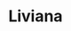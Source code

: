 ---
layout: model.ect
href: '/kitchens/models/modern/ivanina'
lang: en
category: '/kitchens/models/modern'
title: 'Liviana'
importance: 1
photo: '/kitchens/models/modern/liviana/kitchen-liviana.jpg'
description: 'Attractive and provocative. A horizontal and vertical door opening system, handless doors. An irresistibly fresh model with temperamentally youth flavour.'
highlights:
  - 
    caption: 'An original|handless|solution'
    photo: '/kitchens/models/modern/liviana/handless-solution.png'
  - 
    caption: 'An optimal|solution|as regards price and vision'
    photo: '/kitchens/models/modern/liviana/wonderful-vision.png'
  - 
    caption: 'Technologies|and modern|vision'
    photo: '/kitchens/models/modern/liviana/technologies.png'
topics:
  -
    caption: 'Island design ideas for modern kitchen interiors '
    description: 'Combining a beautiful design and excellent functionality, the island design solutions increase the workspace and reduce the distance between the different work stations. There is a separate area for sitting, having morning coffee and a quick snack.'
    photos:
      - '/kitchens/models/modern/liviana/island-design-kitchen-1.jpg'
      - '/kitchens/models/modern/liviana/island-design-kitchen-2.jpg'
  -
    caption: 'Timber décor in combination with varnish'
    description: 'Endless options for combinations between particle boards with various timber decors and MDF boards, painted in an infinite number of colours.'
    photos:
      - '/kitchens/models/modern/liviana/varnished-wood.jpg'
  -
    caption: 'Vertical and horizontal handle systems'
    description: 'For elegant interior lines we offer integrated handles which, depending on the way that doors are used, can be either horizontal or vertical.'
    photos:
      - '/kitchens/models/modern/liviana/handles.jpg'
      - '/kitchens/models/modern/liviana/handles-1.jpg'
  -
    caption: 'Combinations of thin and thick worktop'
    description: 'The unique system of integrated handles that we use allows the visual separation of the worktop from the doors below it and provides the option for using worktops of different thickness.'
    photos:
      - '/kitchens/models/modern/liviana/worktop-1.jpg'
      - '/kitchens/models/modern/liviana/worktop-2.jpg'
doors:
  description: 'Timber décor of 18 mm particle boards with 2 mm ABS edging, 18 mm MDF with varnish coat, gloss or mat finish and glass doors with aluminium profile with frosted glass, painted glass and printed glass.'
  categories:
    - 
      caption: 'Лакирано ПДЧ'
      photos:
        - '/kitchens/models/modern/liviana/doors/varnished-particle-boards/varnished-particle-boards-1.jpg'
        - '/kitchens/models/modern/liviana/doors/varnished-particle-boards/varnished-particle-boards-2.jpg'
        - '/kitchens/models/modern/liviana/doors/varnished-particle-boards/varnished-particle-boards-3.jpg'
    - 
      caption: 'Aluminium frame'
      photos:
        - '/kitchens/models/modern/liviana/doors/aluminium-frame/aluminium-frame-1.jpg'
        - '/kitchens/models/modern/liviana/doors/aluminium-frame/aluminium-frame-2.jpg'
        - '/kitchens/models/modern/liviana/doors/aluminium-frame/aluminium-frame-3.jpg'
    - 
      caption: '18 mm varnished MDF'
      photos:
        - '/kitchens/models/modern/liviana/doors/18-mm-varnished-mdf/doors-varnish-1.jpg'
        - '/kitchens/models/modern/liviana/doors/18-mm-varnished-mdf/doors-varnish-2.jpg'
        - '/kitchens/models/modern/liviana/doors/18-mm-varnished-mdf/doors-varnish-3.jpg'
        - '/kitchens/models/modern/liviana/doors/18-mm-varnished-mdf/mdf-colourful.jpg'
handles:
  description: 'A unique system of integrated handles which, depending on the way that doors are used, can be either horizontal or vertical.'
  categories:
    - 
      caption: 'Integrated handless'
      photos:
        - '/kitchens/models/modern/liviana/handles/handle-1.jpg'
        - '/kitchens/models/modern/liviana/handles/handle-2.jpg'
worktops:
  description: 'An option for interesting combinations of various worktops and materials of different thickness in one kitchen. Worktops by HPL, EGGER and KAINDL – Austria. Worktops of technical stone QUARELLA – Italy. Granite worktops NATURAL STONES – Italy. '
  hpl:
    photos:
      - '/kitchens/models/modern/liviana/worktop/hpl/hpl-1.jpg'
      - '/kitchens/models/modern/liviana/worktop/hpl/hpl-2.jpg'
      - '/kitchens/models/modern/liviana/worktop/hpl/hpl-3.jpg'
      - '/kitchens/models/modern/liviana/worktop/hpl/hpl-4.jpg'
      - '/kitchens/models/modern/liviana/worktop/hpl/hpl-5.jpg'
      - '/kitchens/models/modern/liviana/worktop/hpl/hpl-6.jpg'
      - '/kitchens/models/modern/liviana/worktop/hpl/hpl-7.jpg'
      - '/kitchens/models/modern/liviana/worktop/hpl/hpl-8.jpg'
      - '/kitchens/models/modern/liviana/worktop/hpl/hpl-9.jpg'
      - '/kitchens/models/modern/liviana/worktop/hpl/hpl-10.jpg'
      - '/kitchens/models/modern/liviana/worktop/hpl/hpl-11.jpg'
      - '/kitchens/models/modern/liviana/worktop/hpl/hpl-12.jpg'
      - '/kitchens/models/modern/liviana/worktop/hpl/hpl-13.jpg'
      - '/kitchens/models/modern/liviana/worktop/hpl/hpl-14.jpg'
  granite:
    photos:
      - '/kitchens/models/modern/liviana/worktop/granite/granite-1.jpg'
      - '/kitchens/models/modern/liviana/worktop/granite/granite-2.jpg'
      - '/kitchens/models/modern/liviana/worktop/granite/granite-3.jpg'
      - '/kitchens/models/modern/liviana/worktop/granite/granite-4.jpg'
      - '/kitchens/models/modern/liviana/worktop/granite/granite-5.jpg'
      - '/kitchens/models/modern/liviana/worktop/granite/granite-6.jpg'
      - '/kitchens/models/modern/liviana/worktop/granite/granite-7.jpg'
      - '/kitchens/models/modern/liviana/worktop/granite/granite-8.jpg'
      - '/kitchens/models/modern/liviana/worktop/granite/granite-9.jpg'
  technicalStone:
    photos:
      - '/kitchens/models/modern/liviana/worktop/technical-stone/technical-stone-1.jpg'
      - '/kitchens/models/modern/liviana/worktop/technical-stone/technical-stone-2.jpg'
      - '/kitchens/models/modern/liviana/worktop/technical-stone/technical-stone-3.jpg'
      - '/kitchens/models/modern/liviana/worktop/technical-stone/technical-stone-4.jpg'
      - '/kitchens/models/modern/liviana/worktop/technical-stone/technical-stone-5.jpg'
      - '/kitchens/models/modern/liviana/worktop/technical-stone/technical-stone-6.jpg'
---